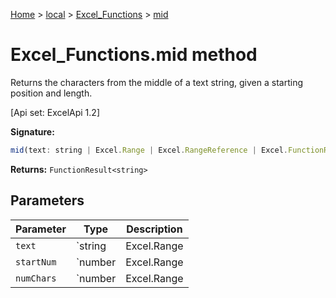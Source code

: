 [Home](./index) &gt; [local](local.md) &gt; [Excel\_Functions](local.excel_functions.md) &gt; [mid](local.excel_functions.mid.md)

# Excel\_Functions.mid method

Returns the characters from the middle of a text string, given a starting position and length. 

 \[Api set: ExcelApi 1.2\]

**Signature:**
```javascript
mid(text: string | Excel.Range | Excel.RangeReference | Excel.FunctionResult<any>, startNum: number | Excel.Range | Excel.RangeReference | Excel.FunctionResult<any>, numChars: number | Excel.Range | Excel.RangeReference | Excel.FunctionResult<any>): FunctionResult<string>;
```
**Returns:** `FunctionResult<string>`

## Parameters

|  Parameter | Type | Description |
|  --- | --- | --- |
|  `text` | `string | Excel.Range | Excel.RangeReference | Excel.FunctionResult<any>` |  |
|  `startNum` | `number | Excel.Range | Excel.RangeReference | Excel.FunctionResult<any>` |  |
|  `numChars` | `number | Excel.Range | Excel.RangeReference | Excel.FunctionResult<any>` |  |

